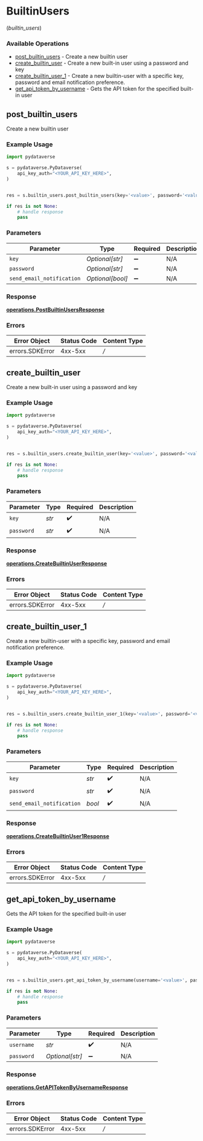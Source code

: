 # BuiltinUsers
(*builtin_users*)

### Available Operations

* [post_builtin_users](#post_builtin_users) - Create a new builtin user
* [create_builtin_user](#create_builtin_user) - Create a new built-in user using a password and key
* [create_builtin_user_1](#create_builtin_user_1) - Create a new builtin-user with a specific key, password and email notification preference.
* [get_api_token_by_username](#get_api_token_by_username) - Gets the API token for the specified built-in user

## post_builtin_users

Create a new builtin user

### Example Usage

```python
import pydataverse

s = pydataverse.PyDataverse(
    api_key_auth="<YOUR_API_KEY_HERE>",
)


res = s.builtin_users.post_builtin_users(key='<value>', password='<value>', send_email_notification=False)

if res is not None:
    # handle response
    pass

```

### Parameters

| Parameter                 | Type                      | Required                  | Description               |
| ------------------------- | ------------------------- | ------------------------- | ------------------------- |
| `key`                     | *Optional[str]*           | :heavy_minus_sign:        | N/A                       |
| `password`                | *Optional[str]*           | :heavy_minus_sign:        | N/A                       |
| `send_email_notification` | *Optional[bool]*          | :heavy_minus_sign:        | N/A                       |


### Response

**[operations.PostBuiltinUsersResponse](../../models/operations/postbuiltinusersresponse.md)**
### Errors

| Error Object    | Status Code     | Content Type    |
| --------------- | --------------- | --------------- |
| errors.SDKError | 4xx-5xx         | */*             |

## create_builtin_user

Create a new built-in user using a password and key

### Example Usage

```python
import pydataverse

s = pydataverse.PyDataverse(
    api_key_auth="<YOUR_API_KEY_HERE>",
)


res = s.builtin_users.create_builtin_user(key='<value>', password='<value>')

if res is not None:
    # handle response
    pass

```

### Parameters

| Parameter          | Type               | Required           | Description        |
| ------------------ | ------------------ | ------------------ | ------------------ |
| `key`              | *str*              | :heavy_check_mark: | N/A                |
| `password`         | *str*              | :heavy_check_mark: | N/A                |


### Response

**[operations.CreateBuiltinUserResponse](../../models/operations/createbuiltinuserresponse.md)**
### Errors

| Error Object    | Status Code     | Content Type    |
| --------------- | --------------- | --------------- |
| errors.SDKError | 4xx-5xx         | */*             |

## create_builtin_user_1

Create a new builtin-user with a specific key, password and email notification preference.

### Example Usage

```python
import pydataverse

s = pydataverse.PyDataverse(
    api_key_auth="<YOUR_API_KEY_HERE>",
)


res = s.builtin_users.create_builtin_user_1(key='<value>', password='<value>', send_email_notification=False)

if res is not None:
    # handle response
    pass

```

### Parameters

| Parameter                 | Type                      | Required                  | Description               |
| ------------------------- | ------------------------- | ------------------------- | ------------------------- |
| `key`                     | *str*                     | :heavy_check_mark:        | N/A                       |
| `password`                | *str*                     | :heavy_check_mark:        | N/A                       |
| `send_email_notification` | *bool*                    | :heavy_check_mark:        | N/A                       |


### Response

**[operations.CreateBuiltinUser1Response](../../models/operations/createbuiltinuser1response.md)**
### Errors

| Error Object    | Status Code     | Content Type    |
| --------------- | --------------- | --------------- |
| errors.SDKError | 4xx-5xx         | */*             |

## get_api_token_by_username

Gets the API token for the specified built-in user

### Example Usage

```python
import pydataverse

s = pydataverse.PyDataverse(
    api_key_auth="<YOUR_API_KEY_HERE>",
)


res = s.builtin_users.get_api_token_by_username(username='<value>', password='<value>')

if res is not None:
    # handle response
    pass

```

### Parameters

| Parameter          | Type               | Required           | Description        |
| ------------------ | ------------------ | ------------------ | ------------------ |
| `username`         | *str*              | :heavy_check_mark: | N/A                |
| `password`         | *Optional[str]*    | :heavy_minus_sign: | N/A                |


### Response

**[operations.GetAPITokenByUsernameResponse](../../models/operations/getapitokenbyusernameresponse.md)**
### Errors

| Error Object    | Status Code     | Content Type    |
| --------------- | --------------- | --------------- |
| errors.SDKError | 4xx-5xx         | */*             |
